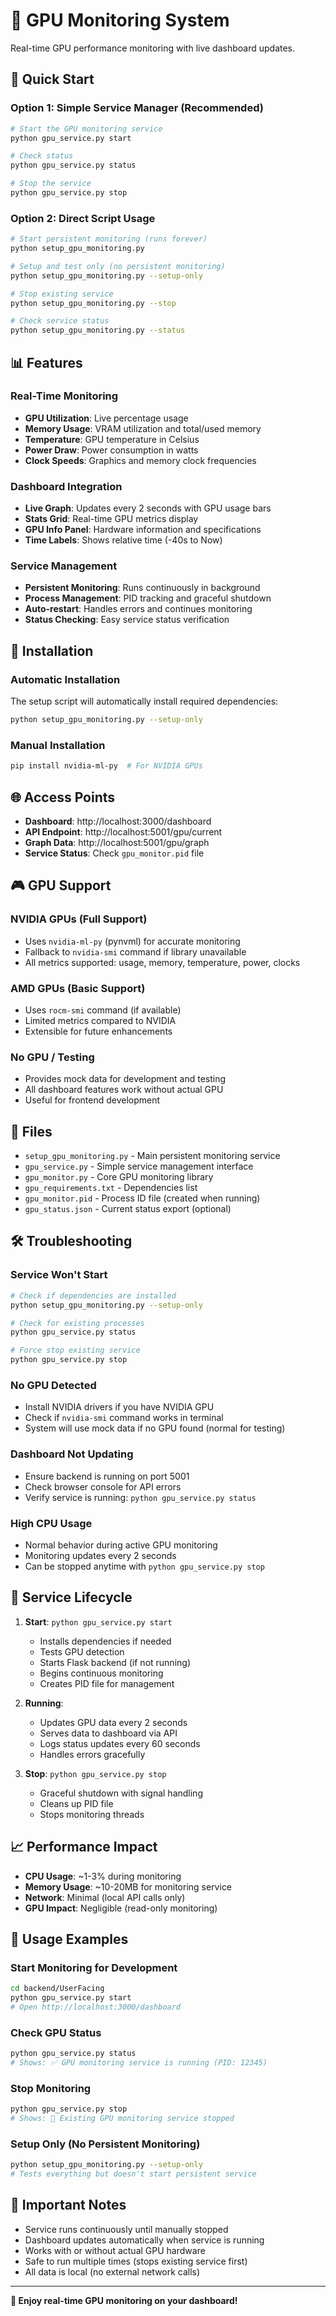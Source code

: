 # 🎯 GPU Monitoring System

Real-time GPU performance monitoring with live dashboard updates.

## 🚀 Quick Start

### Option 1: Simple Service Manager (Recommended)
```bash
# Start the GPU monitoring service
python gpu_service.py start

# Check status
python gpu_service.py status

# Stop the service
python gpu_service.py stop
```

### Option 2: Direct Script Usage
```bash
# Start persistent monitoring (runs forever)
python setup_gpu_monitoring.py

# Setup and test only (no persistent monitoring)
python setup_gpu_monitoring.py --setup-only

# Stop existing service
python setup_gpu_monitoring.py --stop

# Check service status
python setup_gpu_monitoring.py --status
```

## 📊 Features

### Real-Time Monitoring
- **GPU Utilization**: Live percentage usage
- **Memory Usage**: VRAM utilization and total/used memory
- **Temperature**: GPU temperature in Celsius
- **Power Draw**: Power consumption in watts
- **Clock Speeds**: Graphics and memory clock frequencies

### Dashboard Integration
- **Live Graph**: Updates every 2 seconds with GPU usage bars
- **Stats Grid**: Real-time GPU metrics display
- **GPU Info Panel**: Hardware information and specifications
- **Time Labels**: Shows relative time (-40s to Now)

### Service Management
- **Persistent Monitoring**: Runs continuously in background
- **Process Management**: PID tracking and graceful shutdown
- **Auto-restart**: Handles errors and continues monitoring
- **Status Checking**: Easy service status verification

## 🔧 Installation

### Automatic Installation
The setup script will automatically install required dependencies:
```bash
python setup_gpu_monitoring.py --setup-only
```

### Manual Installation
```bash
pip install nvidia-ml-py  # For NVIDIA GPUs
```

## 🌐 Access Points

- **Dashboard**: http://localhost:3000/dashboard
- **API Endpoint**: http://localhost:5001/gpu/current
- **Graph Data**: http://localhost:5001/gpu/graph
- **Service Status**: Check `gpu_monitor.pid` file

## 🎮 GPU Support

### NVIDIA GPUs (Full Support)
- Uses `nvidia-ml-py` (pynvml) for accurate monitoring
- Fallback to `nvidia-smi` command if library unavailable
- All metrics supported: usage, memory, temperature, power, clocks

### AMD GPUs (Basic Support)
- Uses `rocm-smi` command (if available)
- Limited metrics compared to NVIDIA
- Extensible for future enhancements

### No GPU / Testing
- Provides mock data for development and testing
- All dashboard features work without actual GPU
- Useful for frontend development

## 📁 Files

- `setup_gpu_monitoring.py` - Main persistent monitoring service
- `gpu_service.py` - Simple service management interface
- `gpu_monitor.py` - Core GPU monitoring library
- `gpu_requirements.txt` - Dependencies list
- `gpu_monitor.pid` - Process ID file (created when running)
- `gpu_status.json` - Current status export (optional)

## 🛠️ Troubleshooting

### Service Won't Start
```bash
# Check if dependencies are installed
python setup_gpu_monitoring.py --setup-only

# Check for existing processes
python gpu_service.py status

# Force stop existing service
python gpu_service.py stop
```

### No GPU Detected
- Install NVIDIA drivers if you have NVIDIA GPU
- Check if `nvidia-smi` command works in terminal
- System will use mock data if no GPU found (normal for testing)

### Dashboard Not Updating
- Ensure backend is running on port 5001
- Check browser console for API errors
- Verify service is running: `python gpu_service.py status`

### High CPU Usage
- Normal behavior during active GPU monitoring
- Monitoring updates every 2 seconds
- Can be stopped anytime with `python gpu_service.py stop`

## 🔄 Service Lifecycle

1. **Start**: `python gpu_service.py start`
   - Installs dependencies if needed
   - Tests GPU detection
   - Starts Flask backend (if not running)
   - Begins continuous monitoring
   - Creates PID file for management

2. **Running**: 
   - Updates GPU data every 2 seconds
   - Serves data to dashboard via API
   - Logs status updates every 60 seconds
   - Handles errors gracefully

3. **Stop**: `python gpu_service.py stop`
   - Graceful shutdown with signal handling
   - Cleans up PID file
   - Stops monitoring threads

## 📈 Performance Impact

- **CPU Usage**: ~1-3% during monitoring
- **Memory Usage**: ~10-20MB for monitoring service
- **Network**: Minimal (local API calls only)
- **GPU Impact**: Negligible (read-only monitoring)

## 🎯 Usage Examples

### Start Monitoring for Development
```bash
cd backend/UserFacing
python gpu_service.py start
# Open http://localhost:3000/dashboard
```

### Check GPU Status
```bash
python gpu_service.py status
# Shows: ✅ GPU monitoring service is running (PID: 12345)
```

### Stop Monitoring
```bash
python gpu_service.py stop
# Shows: 🛑 Existing GPU monitoring service stopped
```

### Setup Only (No Persistent Monitoring)
```bash
python setup_gpu_monitoring.py --setup-only
# Tests everything but doesn't start persistent service
```

## 🚨 Important Notes

- Service runs continuously until manually stopped
- Dashboard updates automatically when service is running
- Works with or without actual GPU hardware
- Safe to run multiple times (stops existing service first)
- All data is local (no external network calls)

---

**🎉 Enjoy real-time GPU monitoring on your dashboard!**
